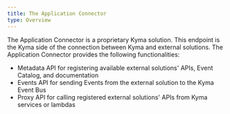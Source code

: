 ```yaml
---
title: The Application Connector
type: Overview
---
```



The Application Connector is a proprietary Kyma solution. This endpoint is the Kyma side of the connection between Kyma and external solutions. The Application Connector provides the following functionalities:
* Metadata API for registering available external solutions' APIs, Event Catalog, and documentation
* Events API for sending Events from the external solution to the Kyma Event Bus
* Proxy API for calling registered external solutions' APIs from Kyma services or lambdas
